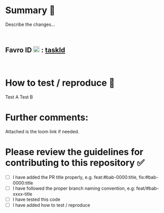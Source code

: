 # Summary 🤖

Describe the changes...

<br>

## Favro ID <img width="20" height="20" src="https://assets-global.website-files.com/5eb8d3f3c300199312debf24/5ed7927a5e0209e8c97743d4_webclip.png"/> : [taskId](task_url_goes_here)

<br>

# How to test / reproduce 🚨
Test A
Test B

# Further comments:
Attached is the loom link if needed.  


# Please review the guidelines for contributing to this repository ✅
- [ ] I have added the PR title properly, e.g. feat:#bab-0000:title, fix:#bab-0000:title
- [ ] I have followed the proper branch naming convention, e.g: feat/#bab-xxxx-title  
- [ ] I have tested this code
- [ ] I have added how to test / reproduce 
